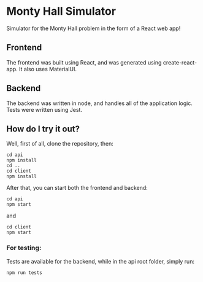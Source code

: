 # Monty Hall Simulator
Simulator for the Monty Hall problem in the form of a React web app!

## Frontend
The frontend was built using React, and was generated using create-react-app. It also uses MaterialUI.

## Backend
The backend was written in node, and handles all of the application logic. Tests were written using Jest.

## How do I try it out?
Well, first of all, clone the repository, then:
```
cd api
npm install
cd ..
cd client
npm install
```
After that, you can start both the frontend and backend:
```
cd api
npm start
```
and
```
cd client
npm start
```
### For testing:
Tests are available for the backend, while in the api root folder, simply run:
```
npm run tests
```
